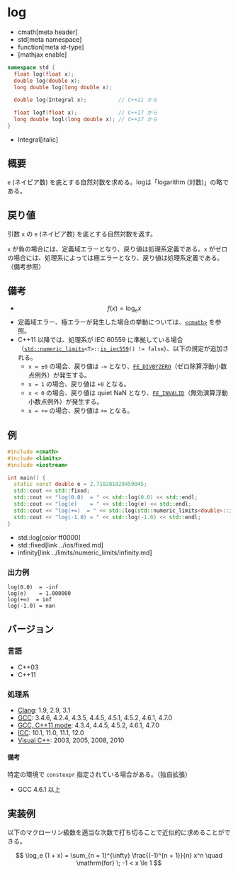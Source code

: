 # log
* cmath[meta header]
* std[meta namespace]
* function[meta id-type]
* [mathjax enable]

```cpp
namespace std {
  float log(float x);
  double log(double x);
  long double log(long double x);

  double log(Integral x);          // C++11 から

  float logf(float x);             // C++17 から
  long double logl(long double x); // C++17 から
}
```
* Integral[italic]

## 概要
`e` (ネイピア数) を底とする自然対数を求める。logは「logarithm (対数)」の略である。


## 戻り値
引数 `x` の `e` (ネイピア数) を底とする自然対数を返す。

`x` が負の場合には、定義域エラーとなり、戻り値は処理系定義である。`x` がゼロの場合には、処理系によっては極エラーとなり、戻り値は処理系定義である。（備考参照）


## 備考
- $$ f(x) = \log_e x $$
- 定義域エラー、極エラーが発生した場合の挙動については、[`<cmath>`](../cmath.md) を参照。
- C++11 以降では、処理系が IEC 60559 に準拠している場合（[`std::numeric_limits`](../limits/numeric_limits.md)`<T>::`[`is_iec559`](../limits/numeric_limits/is_iec559.md)`() != false`）、以下の規定が追加される。
	- `x = ±0` の場合、戻り値は `-∞` となり、[`FE_DIVBYZERO`](../cfenv/fe_divbyzero.md)（ゼロ除算浮動小数点例外）が発生する。
	- `x = 1` の場合、戻り値は `+0` となる。
	- `x < 0` の場合、戻り値は quiet NaN となり、[`FE_INVALID`](../cfenv/fe_invalid.md)（無効演算浮動小数点例外）が発生する。
	- `x = +∞` の場合、戻り値は `+∞` となる。


## 例
```cpp example
#include <cmath>
#include <limits>
#include <iostream>

int main() {
  static const double e = 2.718281828459045;
  std::cout << std::fixed;
  std::cout << "log(0.0)  = " << std::log(0.0) << std::endl;
  std::cout << "log(e)    = " << std::log(e) << std::endl;
  std::cout << "log(+∞)  = " << std::log(std::numeric_limits<double>::infinity()) << std::endl;
  std::cout << "log(-1.0) = " << std::log(-1.0) << std::endl;
}
```
* std::log[color ff0000]
* std::fixed[link ../ios/fixed.md]
* infinity[link ../limits/numeric_limits/infinity.md]

### 出力例
```
log(0.0)  = -inf
log(e)    = 1.000000
log(+∞)  = inf
log(-1.0) = nan
```

## バージョン
### 言語
- C++03
- C++11

### 処理系
- [Clang](/implementation.md#clang): 1.9, 2.9, 3.1
- [GCC](/implementation.md#gcc): 3.4.6, 4.2.4, 4.3.5, 4.4.5, 4.5.1, 4.5.2, 4.6.1, 4.7.0
- [GCC, C++11 mode](/implementation.md#gcc): 4.3.4, 4.4.5, 4.5.2, 4.6.1, 4.7.0
- [ICC](/implementation.md#icc): 10.1, 11.0, 11.1, 12.0
- [Visual C++](/implementation.md#visual_cpp): 2003, 2005, 2008, 2010

#### 備考
特定の環境で `constexpr` 指定されている場合がある。（独自拡張）

- GCC 4.6.1 以上


## 実装例
以下のマクローリン級数を適当な次数で打ち切ることで近似的に求めることができる。

$$ \log_e (1 + x) = \sum_{n = 1}^{\infty} \frac{(-1)^{n + 1}}{n} x^n \quad \mathrm{for} \; -1 < x \le 1 $$
